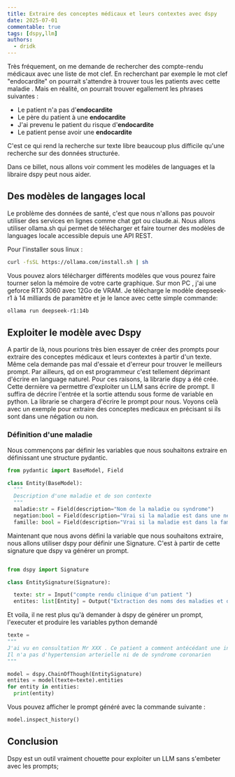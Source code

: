 ```yaml
---
title: Extraire des conceptes médicaux et leurs contextes avec dspy
date: 2025-07-01
commentable: true
tags: [dspy,llm]
authors:
  - dridk
---
```



Très fréquement, on me demande de rechercher des compte-rendu médicaux avec une liste
de mot clef. En recherchant par exemple le mot clef "endocardite" on pourrait s'attendre
à trouver tous les patients avec cette maladie . Mais en réalité, on pourrait trouver 
egallement les phrases suivantes :

- Le patient n'a pas d'**endocardite**
- Le père du patient à une **endocardite**
- J'ai prevenu le patient du risque d'**endocardite**
- Le patient pense avoir une **endocardite**

C'est ce qui rend la recherche sur texte libre beaucoup plus difficile qu'une recherche
sur des données structurée.

Dans ce billet, nous allons voir comment les modèles de languages et la libraire dspy
peut nous aider. 

## Des modèles de langages local 

Le problème des données de santé, c'est que nous n'allons pas pouvoir utiliser
des services en lignes comme chat gpt ou claude.ai.
Nous allons utiliser ollama.sh qui permet de télécharger et faire tourner des modèles
de languages locale accessible depuis une API REST.

Pour l'installer sous linux : 

```bash
curl -fsSL https://ollama.com/install.sh | sh
```

Vous pouvez alors télécharger différents modèles que vous pourez faire tourner
selon la mémoire de votre carte graphique.
Sur mon PC , j'ai une geforce RTX 3060 avec 12Go de VRAM. 
Je télécharge le modèle deepseek-r1 à 14 milliards de paramètre et je le lance
avec cette simple commande: 

```bash
ollama run deepseek-r1:14b
```

## Exploiter le modèle avec Dspy

A partir de là, nous pourions très bien essayer de créer des prompts pour extraire
des conceptes médicaux et leurs contextes à partir d'un texte.
Même cela demande pas mal d'essaie et d'erreur pour trouver le meilleurs prompt.
Par ailleurs, qd on est programmeur c'est tellement déprimant d'écrire en language
naturel. Pour ces raisons, la librarie dspy a été crée. Cette dernière va permettre
d'exploiter un LLM sans écrire de prompt. Il suffira de décrire l'entrée et la
sortie attendu sous forme de variable en python. La librarie se chargera d'écrire le
prompt pour nous.
Voyons celà avec un exemple pour extraire des conceptes medicaux en précisant si
ils sont dans une négation ou non.

### Définition d'une maladie

Nous commençons par définir les variables que nous souhaitons extraire
en définissant une structure pydantic.

```python
from pydantic import BaseModel, Field

class Entity(BaseModel):
  """
  Description d'une maladie et de son contexte
  """
  maladie:str = Field(description="Nom de la maladie ou syndrome")
  negation:bool = Field(description="Vrai si la maladie est dans une négation")
  famille: bool = Field(description="Vrai si la maladie est dans la famille du patient")

```

Maintenant que nous avons défini la variable que nous souhaitons extraire, nous allons utiliser
dspy pour définir une Signature. C'est à partir de cette signature que dspy va générer un prompt.

```python

from dspy import Signature

class EntitySignature(Signature):

  texte: str = Input("compte rendu clinique d'un patient ")
  entites: list[Entity] = Output("Extraction des noms des maladies et de leurs contexte")


```

Et voila, il ne rest plus qu'à demander à dspy de générer un prompt, l'executer et produire
les variables python demandé




```python
texte =
"""
J'ai vu en consultation Mr XXX . Ce patient a comment antécédant une insuffance cardique. 
Il n'a pas d'hypertension arterielle ni de de syndrome coronarien
"""

model = dspy.ChainOfThough(EntitySignature)
entites = model(texte=texte).entities
for entity in entities:
  print(entity)

```

Vous pouvez afficher le prompt généré avec la commande suivante :

```python
model.inspect_history()
```

## Conclusion

Dspy est un outil vraiment chouette pour exploiter un LLM sans s'embeter avec les prompts; 

